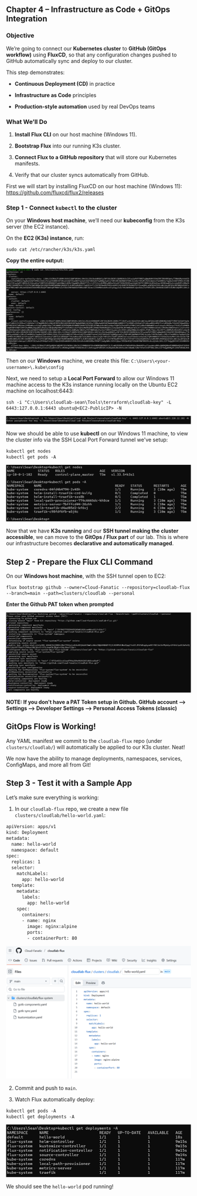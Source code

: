 ## **Chapter 4 – Infrastructure as Code + GitOps Integration**

### Objective
We’re going to connect our **Kubernetes cluster** to **GitHub (GitOps workflow)** using **FluxCD**, so that any configuration changes pushed to GitHub automatically sync and deploy to our cluster.

This step demonstrates:

- **Continuous Deployment (CD)** in practice
    
- **Infrastructure as Code** principles
    
- **Production-style automation** used by real DevOps teams
    

### What We’ll Do

1. **Install Flux CLI** on our host machine (Windows 11).
    
2. **Bootstrap Flux** into our running K3s cluster.
    
3. **Connect Flux to a GitHub repository** that will store our Kubernetes manifests.
    
4. Verify that our cluster syncs automatically from GitHub.

First we will start by installing FluxCD on our host machine (Windows 11):
https://github.com/fluxcd/flux2/releases


### **Step 1 - Connect `kubectl` to the cluster**

On your **Windows host machine**, we’ll need our **kubeconfig** from the K3s server (the EC2 instance).

On the **EC2 (K3s) instance**, run:
```
sudo cat /etc/rancher/k3s/k3s.yaml
```
**Copy the entire output:**

![output k3s configs](images/8-1.png)

Then on our **Windows** machine, we create this file:
`C:\Users\<your-username>\.kube\config`

Next, we need to setup a **Local Port Forward** to allow our Windows 11 machine access to the K3s instance running locally on the Ubuntu EC2 machine on localhost:6443:
```
ssh -i "C:\Users\cloudlab-sean\Tools\terraform\cloudlab-key" -L 6443:127.0.0.1:6443 ubuntu@<EC2-PublicIP> -N
```
![ssh local port forward](images/8-2.png)

Now we should be able to use **kubectl** on our Windows 11 machine, to view the cluster info via the SSH Local Port Forward tunnel we've setup:
```
kubectl get nodes
kubectl get pods -A
```

![kubectl get nods and get pods](images/8-3.png)

Now that we have **K3s running** and our **SSH tunnel making the cluster accessible**, we can move to the **GitOps / Flux part** of our lab. This is where our infrastructure becomes **declarative and automatically managed**.

## **Step 2 - Prepare the Flux CLI Command**

On our **Windows host machine**, with the SSH tunnel open to EC2:

```
flux bootstrap github --owner=Cloud-Fanatic --repository=cloudlab-flux --branch=main --path=clusters/cloudlab --personal
```
**Enter the Github PAT token when prompted**

![flux bootstrap command](images/8-4.png)

**NOTE: If you don't have a PAT Token setup in Github. GitHub account --> Settings --> Developer Settings --> Personal Access Tokens (classic)**

## **GitOps Flow is Working!**

Any YAML manifest we commit to the `cloudlab-flux` repo (under `clusters/cloudlab/`) will automatically be applied to our K3s cluster. Neat!
    
We now have the ability to manage deployments, namespaces, services, ConfigMaps, and more all from Git!

## **Step 3 - Test it with a Sample App**

Let’s make sure everything is working:

1. In our `cloudlab-flux` repo, we create a new file `clusters/cloudlab/hello-world.yaml`:
```
apiVersion: apps/v1
kind: Deployment
metadata:
  name: hello-world
  namespace: default
spec:
  replicas: 1
  selector:
    matchLabels:
      app: hello-world
  template:
    metadata:
      labels:
        app: hello-world
    spec:
      containers:
      - name: nginx
        image: nginx:alpine
        ports:
        - containerPort: 80
   ```

![deploy hello-world simple webapp](images/8-5.png)

2. Commit and push to `main`.
    
3. Watch Flux automatically deploy:
```
kubectl get pods -A
kubectl get deployments -A
```
![kubectl get deployments](images/8-6.png)

We should see the `hello-world` pod running!

